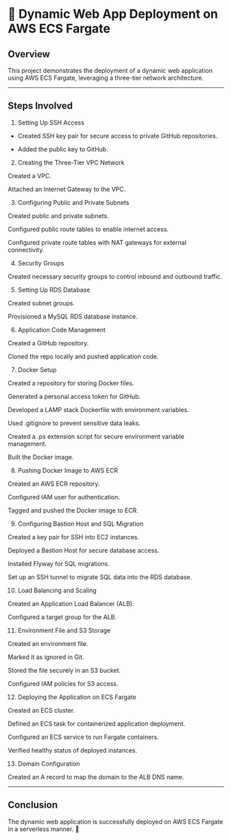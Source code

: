 # 🚀 Dynamic Web App Deployment on AWS ECS Fargate

## Overview

This project demonstrates the deployment of a dynamic web application using AWS ECS Fargate, leveraging a three-tier network architecture.

---

## Steps Involved

1. Setting Up SSH Access

- Created SSH key pair for secure access to private GitHub repositories.

- Added the public key to GitHub.

2. Creating the Three-Tier VPC Network

Created a VPC.

Attached an Internet Gateway to the VPC.

3. Configuring Public and Private Subnets

Created public and private subnets.

Configured public route tables to enable internet access.

Configured private route tables with NAT gateways for external connectivity.

4. Security Groups

Created necessary security groups to control inbound and outbound traffic.

5. Setting Up RDS Database

Created subnet groups.

Provisioned a MySQL RDS database instance.

6. Application Code Management

Created a GitHub repository.

Cloned the repo locally and pushed application code.

7. Docker Setup

Created a repository for storing Docker files.

Generated a personal access token for GitHub.

Developed a LAMP stack Dockerfile with environment variables.

Used .gitignore to prevent sensitive data leaks.

Created a .ps extension script for secure environment variable management.

Built the Docker image.

8. Pushing Docker Image to AWS ECR

Created an AWS ECR repository.

Configured IAM user for authentication.

Tagged and pushed the Docker image to ECR.

9. Configuring Bastion Host and SQL Migration

Created a key pair for SSH into EC2 instances.

Deployed a Bastion Host for secure database access.

Installed Flyway for SQL migrations.

Set up an SSH tunnel to migrate SQL data into the RDS database.

10. Load Balancing and Scaling

Created an Application Load Balancer (ALB).

Configured a target group for the ALB.

11. Environment File and S3 Storage

Created an environment file.

Marked it as ignored in Git.

Stored the file securely in an S3 bucket.

Configured IAM policies for S3 access.

12. Deploying the Application on ECS Fargate

Created an ECS cluster.

Defined an ECS task for containerized application deployment.

Configured an ECS service to run Fargate containers.

Verified healthy status of deployed instances.

13. Domain Configuration

Created an A record to map the domain to the ALB DNS name.

---

## Conclusion

The dynamic web application is successfully deployed on AWS ECS Fargate in a serverless manner. 🎉

